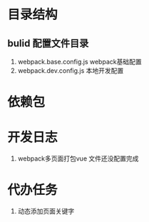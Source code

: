 # 目录结构
 ## bulid 配置文件目录
  1. webpack.base.config.js  webpack基础配置
  2. webpack.dev.config.js   本地开发配置


# 依赖包
# 开发日志
 1. webpack多页面打包vue 文件还没配置完成

 # 代办任务 
 1. 动态添加页面关键字